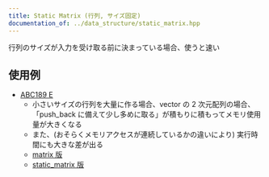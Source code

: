 ```yaml
---
title: Static Matrix (行列, サイズ固定)
documentation_of: ../data_structure/static_matrix.hpp
---
```


行列のサイズが入力を受け取る前に決まっている場合、使うと速い

## 使用例

- [ABC189 E](https://atcoder.jp/contests/abc267/tasks/abc267_e)
    - 小さいサイズの行列を大量に作る場合、vector の 2 次元配列の場合、「push_back に備えて少し多めに取る」が積もりに積もってメモリ使用量が大きくなる
    - また、(おそらくメモリアクセスが連続しているかの違いにより) 実行時間にも大きな差が出る
    - [matrix 版](https://atcoder.jp/contests/abc189/submissions/35374154)
    - [static_matrix 版](https://atcoder.jp/contests/abc189/submissions/35374254)
